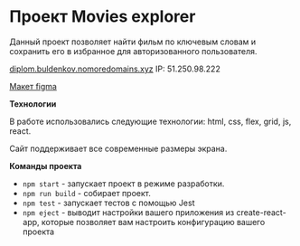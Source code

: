 # Проект Movies explorer
Данный проект позволяет найти фильм по ключевым словам и сохранить его в избранное для авторизованного пользователя. 

[diplom.buldenkov.nomoredomains.xyz](http://diplom.buldenkov.nomoredomains.xyz/)
IP: 51.250.98.222

[Макет figma](https://www.figma.com/file/J5ys3IuFyxYOC473xRcafh/Diplom?node-id=891%3A3857)

**Технологии**

В работе использовались следующие технологии: html, css, flex, grid, js, react.

Сайт поддерживает все современные размеры экрана.

**Команды проекта**
* `npm start` - запускает проект в режиме разработки.
* `npm run build` - собирает проект.
* `npm test` - запускает тестов с помощью Jest
* `npm eject` - выводит настройки вашего приложения из create-react-app, которые позволяет вам настроить конфигурацию вашего проекта

